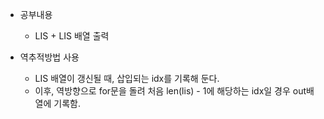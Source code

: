 - 공부내용
	- LIS + LIS 배열 출력

- 역추적방법 사용
	- LIS 배열이 갱신될 때, 삽입되는 idx를 기록해 둔다.
	- 이후, 역방향으로 for문을 돌려 처음 len(lis) - 1에 해당하는 idx일 경우 out배열에 기록함.